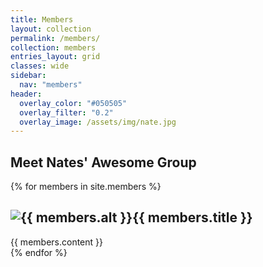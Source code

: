 ```yaml
---
title: Members
layout: collection
permalink: /members/
collection: members
entries_layout: grid
classes: wide
sidebar:
  nav: "members"
header:
  overlay_color: "#050505"
  overlay_filter: "0.2"
  overlay_image: /assets/img/nate.jpg
---
```


## Meet Nates' Awesome Group 

{% for members in site.members %}
  <div class="members">
    <h2><img src="{{ members.image_path }}" alt="{{ members.alt }}" />{{ members.title }}</h2>
    {{ members.content }}
  </div>
{% endfor %}
  
